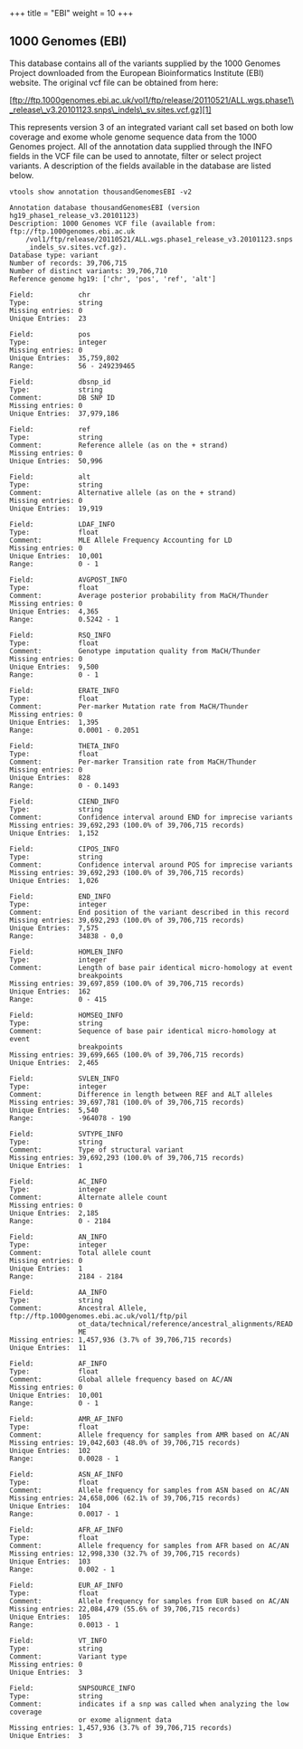 +++
title = "EBI"
weight = 10
+++


## 1000 Genomes (EBI)

This database contains all of the variants supplied by the 1000 Genomes Project downloaded from the European Bioinformatics Institute (EBI) website. The original vcf file can be obtained from here: 

[ftp://ftp.1000genomes.ebi.ac.uk/vol1/ftp/release/20110521/ALL.wgs.phase1\_release\_v3.20101123.snps\_indels\_sv.sites.vcf.gz][1] 

This represents version 3 of an integrated variant call set based on both low coverage and exome whole genome sequence data from the 1000 Genomes project. All of the annotation data supplied through the INFO fields in the VCF file can be used to annotate, filter or select project variants. A description of the fields available in the database are listed below. 



    vtools show annotation thousandGenomesEBI -v2
    
    Annotation database thousandGenomesEBI (version hg19_phase1_release_v3.20101123)
    Description: 1000 Genomes VCF file (available from: ftp://ftp.1000genomes.ebi.ac.uk
        /vol1/ftp/release/20110521/ALL.wgs.phase1_release_v3.20101123.snps
        _indels_sv.sites.vcf.gz).
    Database type: variant
    Number of records: 39,706,715
    Number of distinct variants: 39,706,710
    Reference genome hg19: ['chr', 'pos', 'ref', 'alt']
    
    Field:           chr
    Type:            string
    Missing entries: 0 
    Unique Entries:  23
    
    Field:           pos
    Type:            integer
    Missing entries: 0 
    Unique Entries:  35,759,802
    Range:           56 - 249239465
    
    Field:           dbsnp_id
    Type:            string
    Comment:         DB SNP ID
    Missing entries: 0 
    Unique Entries:  37,979,186
    
    Field:           ref
    Type:            string
    Comment:         Reference allele (as on the + strand)
    Missing entries: 0 
    Unique Entries:  50,996
    
    Field:           alt
    Type:            string
    Comment:         Alternative allele (as on the + strand)
    Missing entries: 0 
    Unique Entries:  19,919
    
    Field:           LDAF_INFO
    Type:            float
    Comment:         MLE Allele Frequency Accounting for LD
    Missing entries: 0 
    Unique Entries:  10,001
    Range:           0 - 1
    
    Field:           AVGPOST_INFO
    Type:            float
    Comment:         Average posterior probability from MaCH/Thunder
    Missing entries: 0 
    Unique Entries:  4,365
    Range:           0.5242 - 1
    
    Field:           RSQ_INFO
    Type:            float
    Comment:         Genotype imputation quality from MaCH/Thunder
    Missing entries: 0 
    Unique Entries:  9,500
    Range:           0 - 1
    
    Field:           ERATE_INFO
    Type:            float
    Comment:         Per-marker Mutation rate from MaCH/Thunder
    Missing entries: 0 
    Unique Entries:  1,395
    Range:           0.0001 - 0.2051
    
    Field:           THETA_INFO
    Type:            float
    Comment:         Per-marker Transition rate from MaCH/Thunder
    Missing entries: 0 
    Unique Entries:  828
    Range:           0 - 0.1493
    
    Field:           CIEND_INFO
    Type:            string
    Comment:         Confidence interval around END for imprecise variants
    Missing entries: 39,692,293 (100.0% of 39,706,715 records)
    Unique Entries:  1,152
    
    Field:           CIPOS_INFO
    Type:            string
    Comment:         Confidence interval around POS for imprecise variants
    Missing entries: 39,692,293 (100.0% of 39,706,715 records)
    Unique Entries:  1,026
    
    Field:           END_INFO
    Type:            integer
    Comment:         End position of the variant described in this record
    Missing entries: 39,692,293 (100.0% of 39,706,715 records)
    Unique Entries:  7,575
    Range:           34838 - 0,0
    
    Field:           HOMLEN_INFO
    Type:            integer
    Comment:         Length of base pair identical micro-homology at event
                     breakpoints
    Missing entries: 39,697,859 (100.0% of 39,706,715 records)
    Unique Entries:  162
    Range:           0 - 415
    
    Field:           HOMSEQ_INFO
    Type:            string
    Comment:         Sequence of base pair identical micro-homology at event
                     breakpoints
    Missing entries: 39,699,665 (100.0% of 39,706,715 records)
    Unique Entries:  2,465
    
    Field:           SVLEN_INFO
    Type:            integer
    Comment:         Difference in length between REF and ALT alleles
    Missing entries: 39,697,781 (100.0% of 39,706,715 records)
    Unique Entries:  5,540
    Range:           -964078 - 190
    
    Field:           SVTYPE_INFO
    Type:            string
    Comment:         Type of structural variant
    Missing entries: 39,692,293 (100.0% of 39,706,715 records)
    Unique Entries:  1
    
    Field:           AC_INFO
    Type:            integer
    Comment:         Alternate allele count
    Missing entries: 0 
    Unique Entries:  2,185
    Range:           0 - 2184
    
    Field:           AN_INFO
    Type:            integer
    Comment:         Total allele count
    Missing entries: 0 
    Unique Entries:  1
    Range:           2184 - 2184
    
    Field:           AA_INFO
    Type:            string
    Comment:         Ancestral Allele, ftp://ftp.1000genomes.ebi.ac.uk/vol1/ftp/pil
                     ot_data/technical/reference/ancestral_alignments/READ
                     ME
    Missing entries: 1,457,936 (3.7% of 39,706,715 records)
    Unique Entries:  11
    
    Field:           AF_INFO
    Type:            float
    Comment:         Global allele frequency based on AC/AN
    Missing entries: 0 
    Unique Entries:  10,001
    Range:           0 - 1
    
    Field:           AMR_AF_INFO
    Type:            float
    Comment:         Allele frequency for samples from AMR based on AC/AN
    Missing entries: 19,042,603 (48.0% of 39,706,715 records)
    Unique Entries:  102
    Range:           0.0028 - 1
    
    Field:           ASN_AF_INFO
    Type:            float
    Comment:         Allele frequency for samples from ASN based on AC/AN
    Missing entries: 24,658,006 (62.1% of 39,706,715 records)
    Unique Entries:  104
    Range:           0.0017 - 1
    
    Field:           AFR_AF_INFO
    Type:            float
    Comment:         Allele frequency for samples from AFR based on AC/AN
    Missing entries: 12,998,330 (32.7% of 39,706,715 records)
    Unique Entries:  103
    Range:           0.002 - 1
    
    Field:           EUR_AF_INFO
    Type:            float
    Comment:         Allele frequency for samples from EUR based on AC/AN
    Missing entries: 22,084,479 (55.6% of 39,706,715 records)
    Unique Entries:  105
    Range:           0.0013 - 1
    
    Field:           VT_INFO
    Type:            string
    Comment:         Variant type
    Missing entries: 0 
    Unique Entries:  3
    
    Field:           SNPSOURCE_INFO
    Type:            string
    Comment:         indicates if a snp was called when analyzing the low coverage
                     or exome alignment data
    Missing entries: 1,457,936 (3.7% of 39,706,715 records)
    Unique Entries:  3

 [1]: ftp://ftp.1000genomes.ebi.ac.uk/vol1/ftp/release/20110521/ALL.wgs.phase1_release_v3.20101123.snps_indels_sv.sites.vcf.gz
